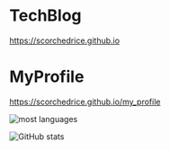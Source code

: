 
# TechBlog
https://scorchedrice.github.io

# MyProfile
https://scorchedrice.github.io/my_profile

![most languages](https://github-readme-stats.vercel.app/api/top-langs/?username={github_username}&layout=compact)
 
![GitHub stats](https://github-readme-stats.vercel.app/api?username={github_username}&show_icons=true&theme=radical)


<!--
**scorchedrice/scorchedrice** is a ✨ _special_ ✨ repository because its `README.md` (this file) appears on your GitHub profile.

Here are some ideas to get you started:

- 🔭 I’m currently working on ...
- 🌱 I’m currently learning ...
- 👯 I’m looking to collaborate on ...
- 🤔 I’m looking for help with ...
- 💬 Ask me about ...
- 📫 How to reach me: ...
- 😄 Pronouns: ...
- ⚡ Fun fact: ...
-->
